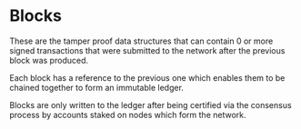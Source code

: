 # Blocks

These are the tamper proof data structures that can contain 0 or more signed transactions that were submitted to the network after the previous block was produced.

Each block has a reference to the previous one which enables them to be chained together to form an immutable ledger.

Blocks are only written to the ledger after being certified via the consensus process by accounts staked on nodes which form the network.
